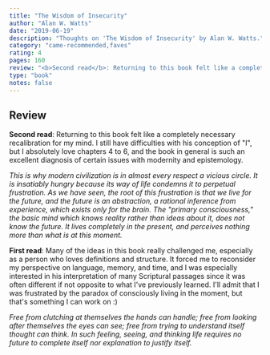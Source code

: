 ```yaml
---
title: "The Wisdom of Insecurity"
author: "Alan W. Watts"
date: "2019-06-19"
description: "Thoughts on 'The Wisdom of Insecurity' by Alan W. Watts."
category: "came-recommended,faves"
rating: 4
pages: 160
review: "<b>Second read</b>: Returning to this book felt like a completely necessary recalibration for my mind. I still have difficulties with his conception of 'I', but I absolutely love chapters 4 to 6, and the book in general is such an excellent diagnosis of certain issues with modernity and epistemology. <br/><br/><i>This is why modern civilization is in almost every respect a vicious circle. It is insatiably hungry because its way of life condemns it to perpetual frustration. As we have seen, the root of this frustration is that we live for the future, and the future is an abstraction, a rational inference from experience, which exists only for the brain. The 'primary consciousness,' the basic mind which knows reality rather than ideas about it, does not know the future. It lives completely in the present, and perceives nothing more than what is at this moment.</i><br/><br/><b>First read</b>: Many of the ideas in this book really challenged me, especially as a person who loves definitions and structure. It forced me to reconsider my perspective on language, memory, and time, and I was especially interested in his interpretation of many Scriptural passages since it was often different if not opposite to what I've previously learned. I'll admit that I was frustrated by the paradox of consciously living in the moment, but that's something I can work on :)<br/><br/><i>Free from clutching at themselves the hands can handle; free from looking after themselves the eyes can see; free from trying to understand itself thought can think. In such feeling, seeing, and thinking life requires no future to complete itself nor explanation to justify itself.</i>"
type: "book"
notes: false
---
```


## Review

<b>Second read</b>: Returning to this book felt like a completely necessary recalibration for my mind. I still have difficulties with his conception of "I", but I absolutely love chapters 4 to 6, and the book in general is such an excellent diagnosis of certain issues with modernity and epistemology.

_This is why modern civilization is in almost every respect a vicious circle. It is insatiably hungry because its way of life condemns it to perpetual frustration. As we have seen, the root of this frustration is that we live for the future, and the future is an abstraction, a rational inference from experience, which exists only for the brain. The "primary consciousness," the basic mind which knows reality rather than ideas about it, does not know the future. It lives completely in the present, and perceives nothing more than what is at this moment._

<b>First read</b>: Many of the ideas in this book really challenged me, especially as a person who loves definitions and structure. It forced me to reconsider my perspective on language, memory, and time, and I was especially interested in his interpretation of many Scriptural passages since it was often different if not opposite to what I've previously learned. I'll admit that I was frustrated by the paradox of consciously living in the moment, but that's something I can work on :)

_Free from clutching at themselves the hands can handle; free from looking after themselves the eyes can see; free from trying to understand itself thought can think. In such feeling, seeing, and thinking life requires no future to complete itself nor explanation to justify itself._
